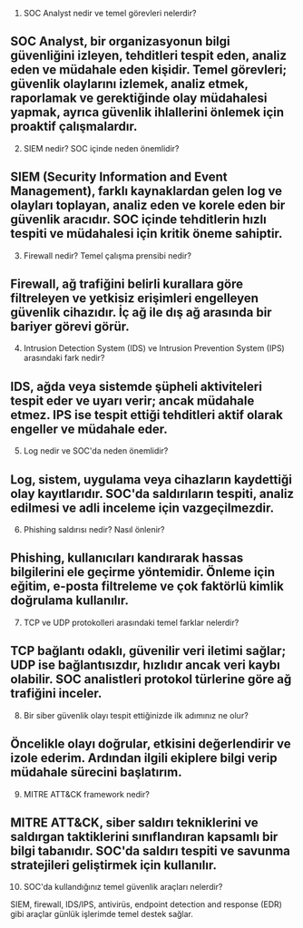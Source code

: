 1. SOC Analyst nedir ve temel görevleri nelerdir?

SOC Analyst, bir organizasyonun bilgi güvenliğini izleyen, tehditleri tespit eden, analiz eden ve müdahale eden kişidir. Temel görevleri; güvenlik olaylarını izlemek, analiz etmek, raporlamak ve gerektiğinde olay müdahalesi yapmak, ayrıca güvenlik ihlallerini önlemek için proaktif çalışmalardır.
---
2. SIEM nedir? SOC içinde neden önemlidir?

SIEM (Security Information and Event Management), farklı kaynaklardan gelen log ve olayları toplayan, analiz eden ve korele eden bir güvenlik aracıdır. SOC içinde tehditlerin hızlı tespiti ve müdahalesi için kritik öneme sahiptir.
---
3. Firewall nedir? Temel çalışma prensibi nedir?

Firewall, ağ trafiğini belirli kurallara göre filtreleyen ve yetkisiz erişimleri engelleyen güvenlik cihazıdır. İç ağ ile dış ağ arasında bir bariyer görevi görür.
---
4. Intrusion Detection System (IDS) ve Intrusion Prevention System (IPS) arasındaki fark nedir?

IDS, ağda veya sistemde şüpheli aktiviteleri tespit eder ve uyarı verir; ancak müdahale etmez. IPS ise tespit ettiği tehditleri aktif olarak engeller ve müdahale eder.
---
5. Log nedir ve SOC'da neden önemlidir?

Log, sistem, uygulama veya cihazların kaydettiği olay kayıtlarıdır. SOC'da saldırıların tespiti, analiz edilmesi ve adli inceleme için vazgeçilmezdir.
---
6. Phishing saldırısı nedir? Nasıl önlenir?

Phishing, kullanıcıları kandırarak hassas bilgilerini ele geçirme yöntemidir. Önleme için eğitim, e-posta filtreleme ve çok faktörlü kimlik doğrulama kullanılır.
---
7. TCP ve UDP protokolleri arasındaki temel farklar nelerdir?

TCP bağlantı odaklı, güvenilir veri iletimi sağlar; UDP ise bağlantısızdır, hızlıdır ancak veri kaybı olabilir. SOC analistleri protokol türlerine göre ağ trafiğini inceler.
---
8. Bir siber güvenlik olayı tespit ettiğinizde ilk adımınız ne olur?

Öncelikle olayı doğrular, etkisini değerlendirir ve izole ederim. Ardından ilgili ekiplere bilgi verip müdahale sürecini başlatırım.
---
9. MITRE ATT&CK framework nedir?

MITRE ATT&CK, siber saldırı tekniklerini ve saldırgan taktiklerini sınıflandıran kapsamlı bir bilgi tabanıdır. SOC'da saldırı tespiti ve savunma stratejileri geliştirmek için kullanılır.
---
10. SOC'da kullandığınız temel güvenlik araçları nelerdir?

SIEM, firewall, IDS/IPS, antivirüs, endpoint detection and response (EDR) gibi araçlar günlük işlerimde temel destek sağlar.
